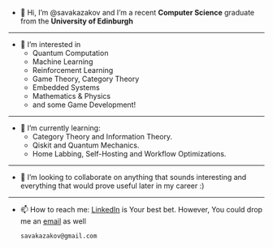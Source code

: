 - 👋 Hi, I’m @savakazakov and I’m a recent **Computer Science** graduate from the **University of Edinburgh**

***

- 👀 I’m interested in
  	- Quantum Computation
  	- Machine Learning
  	- Reinforcement Learning
  	- Game Theory, Category Theory
  	- Embedded Systems
 	- Mathematics & Physics
 	- and some Game Development!

***

- 🌱 I’m currently learning:
  	- Category Theory and Information Theory.
	- Qiskit and Quantum Mechanics.
	- Home Labbing, Self-Hosting and Workflow Optimizations.
***

- 💞️ I’m looking to collaborate on anything that sounds interesting and everything that would prove useful later in my career :)

***

- 📫 How to reach me: [LinkedIn](https://www.linkedin.com/in/savakazakov/) is Your best bet. However, You could drop me an [email](mailto:s.kazakov@lancaster.ac.uk) as well
		      
      savakazakov@gmail.com





<!---
savakazakov/savakazakov is a ✨ special ✨ repository because its `README.md` (this file) appears on your GitHub profile.
You can click the Preview link to take a look at your changes.
--->
